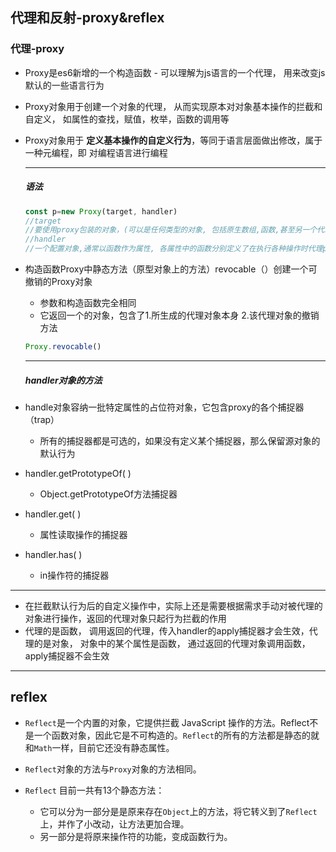 ##  代理和反射-proxy&reflex



### 代理-proxy

- Proxy是es6新增的一个构造函数 - 可以理解为js语言的一个代理， 用来改变js默认的一些语言行为

- Proxy对象用于创建一个对象的代理， 从而实现原本对对象基本操作的拦截和自定义， 如属性的查找，赋值，枚举，函数的调用等

- Proxy对象用于 **定义基本操作的自定义行为**，等同于语言层面做出修改，属于一种元编程，即 对编程语言进行编程

  ---

  ##### 语法

  ```js
  const p=new Proxy(target, handler)
  //target 
  //要使用proxy包装的对象，(可以是任何类型的对象, 包括原生数组,函数,甚至另一个代理)
  //handler
  //一个配置对象,通常以函数作为属性, 各属性中的函数分别定义了在执行各种操作时代理p的行为
  
  ```

- 构造函数Proxy中静态方法（原型对象上的方法）revocable（）创建一个可撤销的Proxy对象

  - 参数和构造函数完全相同
  - 它返回一个的对象，包含了1.所生成的代理对象本身 2.该代理对象的撤销方法

  ```js
  Proxy.revocable()
  ```

  ---

  ##### handler对象的方法

- handle对象容纳一批特定属性的占位符对象，它包含proxy的各个捕捉器（trap）
  - 所有的捕捉器都是可选的，如果没有定义某个捕捉器，那么保留源对象的默认行为
- handler.getPrototypeOf( )
  - Object.getPrototypeOf方法捕捉器
- handler.get( )
  - 属性读取操作的捕捉器
- handler.has( )
  - in操作符的捕捉器



---

- 在拦截默认行为后的自定义操作中，实际上还是需要根据需求手动对被代理的对象进行操作，返回的代理对象只起行为拦截的作用
- 代理的是函数， 调用返回的代理，传入handler的apply捕捉器才会生效，代理的是对象， 对象中的某个属性是函数， 通过返回的代理对象调用函数， apply捕捉器不会生效 









---



## reflex

- `Reflect`是一个内置的对象，它提供拦截 JavaScript 操作的方法。Reflect不是一个函数对象，因此它是不可构造的。`Reflect`的所有的方法都是静态的就和`Math`一样，目前它还没有静态属性。

- `Reflect`对象的方法与`Proxy`对象的方法相同。

- `Reflect` 目前一共有13个静态方法：
  - 它可以分为一部分是是原来存在`Object`上的方法，将它转义到了`Reflect`上，并作了小改动，让方法更加合理。
  - 另一部分是将原来操作符的功能，变成函数行为。


